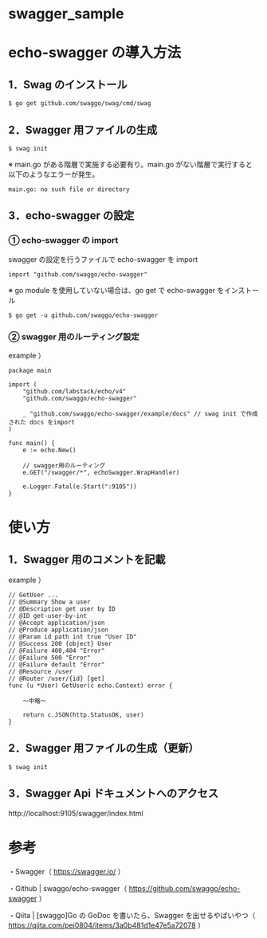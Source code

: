 # swagger_sample

# echo-swagger の導入方法

## 1．Swag のインストール

```
$ go get github.com/swaggo/swag/cmd/swag
```

## 2．Swagger 用ファイルの生成

```
$ swag init
```

※ main.go がある階層で実施する必要有り。main.go がない階層で実行すると以下のようなエラーが発生。

```
main.go: no such file or directory
```

## 3．echo-swagger の設定

### ① echo-swagger の import

swagger の設定を行うファイルで echo-swagger を import

```
import "github.com/swaggo/echo-swagger"
```

※ go module を使用していない場合は、go get で echo-swagger をインストール

```
$ go get -u github.com/swaggo/echo-swagger
```

### ② swagger 用のルーティング設定

example ）

```
package main

import (
	"github.com/labstack/echo/v4"
	"github.com/swaggo/echo-swagger"

	_ "github.com/swaggo/echo-swagger/example/docs" // swag init で作成された docs をimport
)

func main() {
	e := echo.New()

	// swagger用のルーティング
	e.GET("/swagger/*", echoSwagger.WrapHandler)

	e.Logger.Fatal(e.Start(":9105"))
}
```

# 使い方

## 1．Swagger 用のコメントを記載

example ）

```
// GetUser ...
// @Summary Show a user
// @Description get user by ID
// @ID get-user-by-int
// @Accept application/json
// @Produce application/json
// @Param id path int true "User ID"
// @Success 200 {object} User
// @Failure 400,404 "Error"
// @Failure 500 "Error"
// @Failure default "Error"
// @Resource /user
// @Router /user/{id} [get]
func (u *User) GetUser(c echo.Context) error {

    〜中略〜

	return c.JSON(http.StatusOK, user)
}
```

## 2．Swagger 用ファイルの生成（更新）

```
$ swag init
```

## 3．Swagger Api ドキュメントへのアクセス

http://localhost:9105/swagger/index.html

# 参考

・Swagger（ https://swagger.io/ ）

・Github | swaggo/echo-swagger（ https://github.com/swaggo/echo-swagger ）

・Qiita | [swaggo]Go の GoDoc を書いたら、Swagger を出せるやばいやつ（ https://qiita.com/pei0804/items/3a0b481d1e47e5a72078 ）
